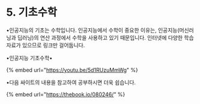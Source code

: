 # 5. 기초수학

•인공지능의 기초는 수학입니다. 인공지능에서 수학이 중요한 이유는, 인공지능\(머신러닝과 딥러닝\)의 연산 과정에서 수학을 사용하고 있기 때문입니다. 인터넷에 다양한 학습자료가 있으므로 링크만 걸어둡니다.

•인공지능 기초수학•

{% embed url="https://youtu.be/5d1RUzuMmWg" %}



•다음 싸이트의 내용을 참고하여 공부하시면 더욱 쉽습니다. 

{% embed url="https://thebook.io/080246/" %}



